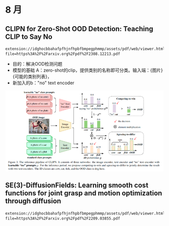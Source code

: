 # 8 月
## CLIPN for Zero-Shot OOD Detection: Teaching CLIP to Say No
    extension://idghocbbahafpfhjnfhpbfbmpegphmmp/assets/pdf/web/viewer.html?file=https%3A%2F%2Farxiv.org%2Fpdf%2F2308.12213.pdf

- 目的：解决OOD检测问题
- 模型的基础 A：zero-shot的clip，提供类别的名称即可分类。输入端：{图片}{可能的类别列表}，
- 新加入的b："no" text encoder

![image](https://github.com/Arcohyp/notes/blob/main/arxiv%E6%AF%8F%E6%97%A5%E6%80%9D%E8%B7%AF/pic/Screenshot%20from%202023-08-30%2008-38-22.png)

## SE(3)-DiffusionFields: Learning smooth cost functions for joint grasp and motion optimization through diffusion
    extension://idghocbbahafpfhjnfhpbfbmpegphmmp/assets/pdf/web/viewer.html?file=https%3A%2F%2Farxiv.org%2Fpdf%2F2209.03855.pdf
